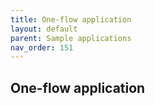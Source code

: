 ```yaml
---
title: One-flow application
layout: default
parent: Sample applications
nav_order: 151
---
```


## One-flow application